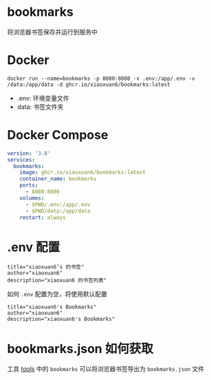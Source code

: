 # bookmarks

将浏览器书签保存并运行到服务中

# Docker

```docker
docker run --name=bookmarks -p 8080:8080 -v .env:/app/.env -v /data:/app/data -d ghcr.io/xiaoxuan6/bookmarks:latest
```

* .env: 环境变量文件
* data: 书签文件夹

# Docker Compose

```yaml
version: '3.8'
services:
  bookmarks:
    image: ghcr.io/xiaoxuan6/bookmarks:latest
    container_name: bookmarks
    ports:
      - 8080:8080
    volumes:
      - $PWD/.env:/app/.env
      - $PWD/data:/app/data
    restart: always
```

# .env 配置

```shell
title="xiaoxuan6‘s 的书签"
author="xiaoxuan6"
description="xiaoxuan6 的书签列表"
```

如何 `.env` 配置为空，将使用默认配置

```shell
title="xiaoxuan6's Bookmarks"
author="xiaoxuan6"
description="xiaoxuan6's Bookmarks"
```

# bookmarks.json 如何获取

工具 [tools](https://github.con/xiaoxuan6/tools) 中的 `bookmarks` 可以将浏览器书签导出为 `bookmarks.json` 文件